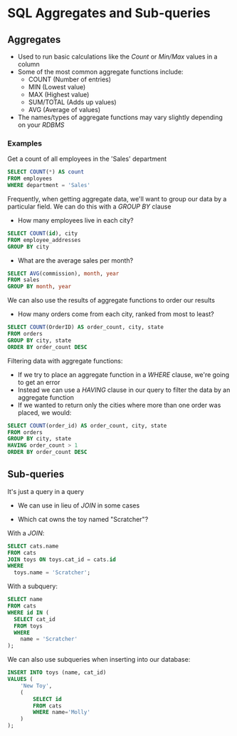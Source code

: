 # SQL Aggregates and Sub-queries

## Aggregates

- Used to run basic calculations like the *Count* or *Min/Max* values in a column
- Some of the most common aggregate functions include:
  - COUNT (Number of entries)
  - MIN (Lowest value)
  - MAX (Highest value)
  - SUM/TOTAL (Adds up values)
  - AVG (Average of values)
- The names/types of aggregate functions may vary slightly depending on your *RDBMS*

### Examples

Get a count of all employees in the 'Sales' department

```sql
SELECT COUNT(*) AS count
FROM employees
WHERE department = 'Sales'
```

Frequently, when getting aggregate data, we'll want to group our data by a particular field. We can do this with a *GROUP BY* clause

- How many employees live in each city?

```sql
SELECT COUNT(id), city
FROM employee_addresses
GROUP BY city
```

- What are the average sales per month?

```sql
SELECT AVG(commission), month, year
FROM sales
GROUP BY month, year
```

We can also use the results of aggregate functions to order our results

- How many orders come from each city, ranked from most to least?

```sql
SELECT COUNT(OrderID) AS order_count, city, state
FROM orders
GROUP BY city, state
ORDER BY order_count DESC
```

Filtering data with aggregate functions:

- If we try to place an aggregate function in a *WHERE* clause, we're going to get an error
- Instead we can use a *HAVING* clause in our query to filter the data by an aggregate function
- If we wanted to return only the cities where more than one order was placed, we would:

```sql
SELECT COUNT(order_id) AS order_count, city, state
FROM orders
GROUP BY city, state
HAVING order_count > 1
ORDER BY order_count DESC
```

## Sub-queries

It's just a query in a query

- We can use in lieu of *JOIN* in some cases

- Which cat owns the toy named "Scratcher"?

With a *JOIN*:

```sql
SELECT cats.name
FROM cats
JOIN toys ON toys.cat_id = cats.id
WHERE
  toys.name = 'Scratcher';
```

With a subquery:

```sql
SELECT name
FROM cats
WHERE id IN (
  SELECT cat_id
  FROM toys
  WHERE
    name = 'Scratcher'
);
```

We can also use subqueries when inserting into our database:

```sql
INSERT INTO toys (name, cat_id)
VALUES (
    'New Toy',
    (
        SELECT id
        FROM cats
        WHERE name='Molly'
    )
);
```
